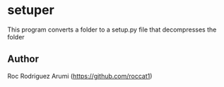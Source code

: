 # setuper
 
This program converts a folder to a setup.py file that decompresses the folder

## Author
Roc Rodriguez Arumi (https://github.com/roccat1)